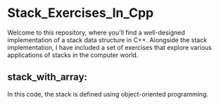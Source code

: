 # Stack_Exercises_In_Cpp
Welcome to this repository, where you'll find a well-designed implementation of a stack data structure in C++. Alongside the stack implementation, I have included a set of exercises that explore various applications of stacks in the computer world.


## stack_with_array:
In this code, the stack is defined using object-oriented programming.
